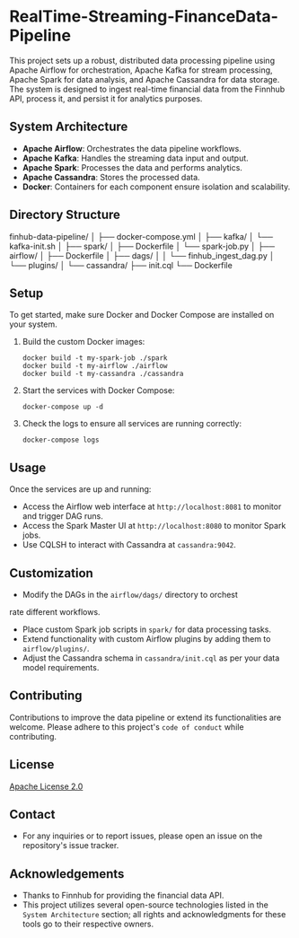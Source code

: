 # RealTime-Streaming-FinanceData-Pipeline

This project sets up a robust, distributed data processing pipeline using Apache Airflow for orchestration, Apache Kafka for stream processing, Apache Spark for data analysis, and Apache Cassandra for data storage. The system is designed to ingest real-time financial data from the Finnhub API, process it, and persist it for analytics purposes.

## System Architecture

- **Apache Airflow**: Orchestrates the data pipeline workflows.
- **Apache Kafka**: Handles the streaming data input and output.
- **Apache Spark**: Processes the data and performs analytics.
- **Apache Cassandra**: Stores the processed data.
- **Docker**: Containers for each component ensure isolation and scalability.

## Directory Structure

finhub-data-pipeline/
│
├── docker-compose.yml
│
├── kafka/
│   └── kafka-init.sh
│
├── spark/
│   ├── Dockerfile
│   └── spark-job.py
│
├── airflow/
│   ├── Dockerfile
│   ├── dags/
│   │   └── finhub_ingest_dag.py
│   └── plugins/
│
└── cassandra/
    ├── init.cql
    └── Dockerfile

## Setup

To get started, make sure Docker and Docker Compose are installed on your system.

1. Build the custom Docker images:
   ```
   docker build -t my-spark-job ./spark
   docker build -t my-airflow ./airflow
   docker build -t my-cassandra ./cassandra
   ```
2. Start the services with Docker Compose:
   ```
   docker-compose up -d
   ```
3. Check the logs to ensure all services are running correctly:
   ```
   docker-compose logs
   ```

## Usage

Once the services are up and running:

- Access the Airflow web interface at `http://localhost:8081` to monitor and trigger DAG runs.
- Access the Spark Master UI at `http://localhost:8080` to monitor Spark jobs.
- Use CQLSH to interact with Cassandra at `cassandra:9042`.

## Customization

- Modify the DAGs in the `airflow/dags/` directory to orchest

rate different workflows.
- Place custom Spark job scripts in `spark/` for data processing tasks.
- Extend functionality with custom Airflow plugins by adding them to `airflow/plugins/`.
- Adjust the Cassandra schema in `cassandra/init.cql` as per your data model requirements.

## Contributing

Contributions to improve the data pipeline or extend its functionalities are welcome. Please adhere to this project's `code of conduct` while contributing.

## License

[Apache License 2.0](https://www.apache.org/licenses/LICENSE-2.0)

## Contact

- For any inquiries or to report issues, please open an issue on the repository's issue tracker.

## Acknowledgements

- Thanks to Finnhub for providing the financial data API.
- This project utilizes several open-source technologies listed in the `System Architecture` section; all rights and acknowledgments for these tools go to their respective owners.

```
